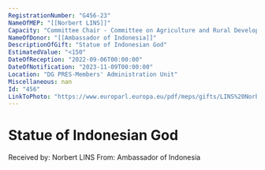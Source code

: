 ```yaml
---
RegistrationNumber: "G456-23"
NameOfMEP: "[[Norbert LINS]]"
Capacity: "Committee Chair - Committee on Agriculture and Rural Development"
NameOfDonor: "[[Ambassador of Indonesia]]"
DescriptionOfGift: "Statue of Indonesian God"
EstimatedValue: "<150"
DateOfReception: "2022-09-06T00:00:00"
DateOfNotification: "2023-11-09T00:00:00"
Location: "DG PRES-Members' Administration Unit"
Miscellaneous: nan
Id: "456"
LinkToPhoto: "https://www.europarl.europa.eu/pdf/meps/gifts/LINS%20Norbert_G456-23.jpg#"
---
```


# Statue of Indonesian God

Received by: Norbert LINS
From: Ambassador of Indonesia
